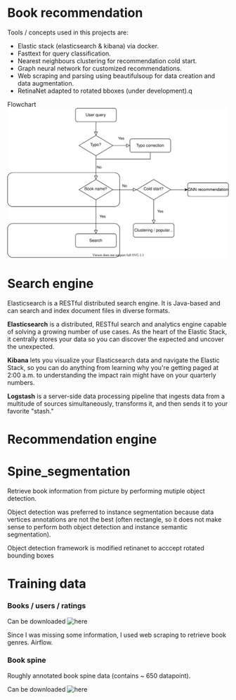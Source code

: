 # Book recommendation

Tools / concepts used in this projects are:
- Elastic stack (elasticsearch & kibana) via docker.
- Fasttext for query classification.
- Nearest neighbours clustering for recommendation cold start.
- Graph neural network for customized recommendations.
- Web scraping and parsing using beautifulsoup for data creation and data augmentation.
- RetinaNet adapted to rotated bboxes (under development).q

Flowchart
![](./assets/flowchart.drawio.svg)

# Search engine

Elasticsearch is a RESTful distributed search engine. It is Java-based and can search and index document files in diverse formats.

**Elasticsearch** is a distributed, RESTful search and analytics engine capable of
solving a growing number of use cases. As the heart of the Elastic Stack, it
centrally stores your data so you can discover the expected and uncover the
unexpected.

**Kibana** lets you visualize your Elasticsearch data and navigate the Elastic Stack, 
so you can do anything from learning why you're getting paged at 2:00 a.m. to 
understanding the impact rain might have on your quarterly numbers.

**Logstash** is a server-side data processing pipeline that ingests data from a
multitude of sources simultaneously, transforms it, and then sends it to your
favorite "stash." 

# Recommendation engine

# Spine_segmentation

Retrieve book information from picture by performing mutiple object detection.

Object detection was preferred to instance segmentation because data vertices annotations are not the best (often rectangle, so it does not make sense to perform both object detection and instance semantic segmentation).

Object detection framework is modified retinanet to acccept rotated bounding boxes

# Training data

### Books / users / ratings

Can be downloaded ![here](https://www.kaggle.com/arashnic/book-recommendation-dataset)

Since I was missing some information, I used web scraping to retrieve book genres. Airflow.

### Book spine
Roughly annotated book spine data (contains ~ 650 datapoint).

Can be downloaded ![here](https://data.4tu.nl/articles/dataset/Data_mannually-labelled_accompanying_the_research_on_segmentation_of_book-spine_images/12688436/1?file=24026006)

